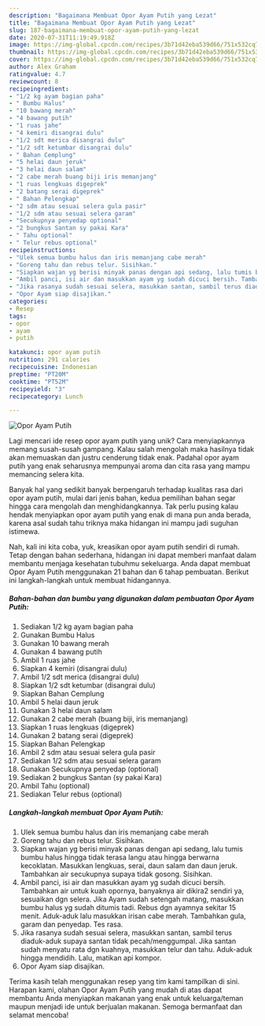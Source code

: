 ```yaml
---
description: "Bagaimana Membuat Opor Ayam Putih yang Lezat"
title: "Bagaimana Membuat Opor Ayam Putih yang Lezat"
slug: 187-bagaimana-membuat-opor-ayam-putih-yang-lezat
date: 2020-07-31T11:19:49.918Z
image: https://img-global.cpcdn.com/recipes/3b71d42eba539d66/751x532cq70/opor-ayam-putih-foto-resep-utama.jpg
thumbnail: https://img-global.cpcdn.com/recipes/3b71d42eba539d66/751x532cq70/opor-ayam-putih-foto-resep-utama.jpg
cover: https://img-global.cpcdn.com/recipes/3b71d42eba539d66/751x532cq70/opor-ayam-putih-foto-resep-utama.jpg
author: Alex Graham
ratingvalue: 4.7
reviewcount: 8
recipeingredient:
- "1/2 kg ayam bagian paha"
- " Bumbu Halus"
- "10 bawang merah"
- "4 bawang putih"
- "1 ruas jahe"
- "4 kemiri disangrai dulu"
- "1/2 sdt merica disangrai dulu"
- "1/2 sdt ketumbar disangrai dulu"
- " Bahan Cemplung"
- "5 helai daun jeruk"
- "3 helai daun salam"
- "2 cabe merah buang biji iris memanjang"
- "1 ruas lengkuas digeprek"
- "2 batang serai digeprek"
- " Bahan Pelengkap"
- "2 sdm atau sesuai selera gula pasir"
- "1/2 sdm atau sesuai selera garam"
- "Secukupnya penyedap optional"
- "2 bungkus Santan sy pakai Kara"
- " Tahu optional"
- " Telur rebus optional"
recipeinstructions:
- "Ulek semua bumbu halus dan iris memanjang cabe merah"
- "Goreng tahu dan rebus telur. Sisihkan."
- "Siapkan wajan yg berisi minyak panas dengan api sedang, lalu tumis bumbu halus hingga tidak terasa langu atau hingga berwarna kecoklatan. Masukkan lengkuas, serai, daun salam dan daun jeruk. Tambahkan air secukupnya supaya tidak gosong. Sisihkan."
- "Ambil panci, isi air dan masukkan ayam yg sudah dicuci bersih. Tambahkan air untuk kuah opornya, banyaknya air dikira2 sendiri ya, sesuaikan dgn selera. Jika Ayam sudah setengah matang, masukkan bumbu halus yg sudah ditumis tadi. Rebus dgn ayamnya sekitar 15 menit. Aduk-aduk lalu masukkan irisan cabe merah. Tambahkan gula, garam dan penyedap. Tes rasa."
- "Jika rasanya sudah sesuai selera, masukkan santan, sambil terus diaduk-aduk supaya santan tidak pecah/menggumpal. Jika santan sudah menyatu rata dgn kuahnya, masukkan telur dan tahu. Aduk-aduk hingga mendidih. Lalu, matikan api kompor."
- "Opor Ayam siap disajikan."
categories:
- Resep
tags:
- opor
- ayam
- putih

katakunci: opor ayam putih 
nutrition: 291 calories
recipecuisine: Indonesian
preptime: "PT20M"
cooktime: "PT52M"
recipeyield: "3"
recipecategory: Lunch

---
```



![Opor Ayam Putih](https://img-global.cpcdn.com/recipes/3b71d42eba539d66/751x532cq70/opor-ayam-putih-foto-resep-utama.jpg)

Lagi mencari ide resep opor ayam putih yang unik? Cara menyiapkannya memang susah-susah gampang. Kalau salah mengolah maka hasilnya tidak akan memuaskan dan justru cenderung tidak enak. Padahal opor ayam putih yang enak seharusnya mempunyai aroma dan cita rasa yang mampu memancing selera kita.



Banyak hal yang sedikit banyak berpengaruh terhadap kualitas rasa dari opor ayam putih, mulai dari jenis bahan, kedua pemilihan bahan segar hingga cara mengolah dan menghidangkannya. Tak perlu pusing kalau hendak menyiapkan opor ayam putih yang enak di mana pun anda berada, karena asal sudah tahu triknya maka hidangan ini mampu jadi suguhan istimewa.


Nah, kali ini kita coba, yuk, kreasikan opor ayam putih sendiri di rumah. Tetap dengan bahan sederhana, hidangan ini dapat memberi manfaat dalam membantu menjaga kesehatan tubuhmu sekeluarga. Anda dapat membuat Opor Ayam Putih menggunakan 21 bahan dan 6 tahap pembuatan. Berikut ini langkah-langkah untuk membuat hidangannya.

<!--inarticleads1-->

##### Bahan-bahan dan bumbu yang digunakan dalam pembuatan Opor Ayam Putih:

1. Sediakan 1/2 kg ayam bagian paha
1. Gunakan  Bumbu Halus
1. Gunakan 10 bawang merah
1. Gunakan 4 bawang putih
1. Ambil 1 ruas jahe
1. Siapkan 4 kemiri (disangrai dulu)
1. Ambil 1/2 sdt merica (disangrai dulu)
1. Siapkan 1/2 sdt ketumbar (disangrai dulu)
1. Siapkan  Bahan Cemplung
1. Ambil 5 helai daun jeruk
1. Gunakan 3 helai daun salam
1. Gunakan 2 cabe merah (buang biji, iris memanjang)
1. Siapkan 1 ruas lengkuas (digeprek)
1. Gunakan 2 batang serai (digeprek)
1. Siapkan  Bahan Pelengkap
1. Ambil 2 sdm atau sesuai selera gula pasir
1. Sediakan 1/2 sdm atau sesuai selera garam
1. Gunakan Secukupnya penyedap (optional)
1. Sediakan 2 bungkus Santan (sy pakai Kara)
1. Ambil  Tahu (optional)
1. Sediakan  Telur rebus (optional)




<!--inarticleads2-->

##### Langkah-langkah membuat Opor Ayam Putih:

1. Ulek semua bumbu halus dan iris memanjang cabe merah
1. Goreng tahu dan rebus telur. Sisihkan.
1. Siapkan wajan yg berisi minyak panas dengan api sedang, lalu tumis bumbu halus hingga tidak terasa langu atau hingga berwarna kecoklatan. Masukkan lengkuas, serai, daun salam dan daun jeruk. Tambahkan air secukupnya supaya tidak gosong. Sisihkan.
1. Ambil panci, isi air dan masukkan ayam yg sudah dicuci bersih. Tambahkan air untuk kuah opornya, banyaknya air dikira2 sendiri ya, sesuaikan dgn selera. Jika Ayam sudah setengah matang, masukkan bumbu halus yg sudah ditumis tadi. Rebus dgn ayamnya sekitar 15 menit. Aduk-aduk lalu masukkan irisan cabe merah. Tambahkan gula, garam dan penyedap. Tes rasa.
1. Jika rasanya sudah sesuai selera, masukkan santan, sambil terus diaduk-aduk supaya santan tidak pecah/menggumpal. Jika santan sudah menyatu rata dgn kuahnya, masukkan telur dan tahu. Aduk-aduk hingga mendidih. Lalu, matikan api kompor.
1. Opor Ayam siap disajikan.




Terima kasih telah menggunakan resep yang tim kami tampilkan di sini. Harapan kami, olahan Opor Ayam Putih yang mudah di atas dapat membantu Anda menyiapkan makanan yang enak untuk keluarga/teman maupun menjadi ide untuk berjualan makanan. Semoga bermanfaat dan selamat mencoba!
